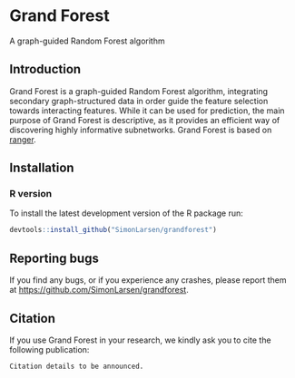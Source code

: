 Grand Forest
============

A graph-guided Random Forest algorithm

## Introduction

Grand Forest is a graph-guided Random Forest algorithm, integrating secondary graph-structured data in order guide the feature selection towards interacting features. While it can be used for prediction, the main purpose of Grand Forest is descriptive, as it provides an efficient way of discovering highly informative subnetworks. Grand Forest is based on [ranger](https://github.com/imbs-hl/ranger).

## Installation

### R version

To install the latest development version of the R package run:

```R
devtools::install_github("SimonLarsen/grandforest")
```

## Reporting bugs

If you find any bugs, or if you experience any crashes, please report them at <https://github.com/SimonLarsen/grandforest>.

## Citation

If you use Grand Forest in your research, we kindly ask you to cite the following publication:

    Citation details to be announced.

